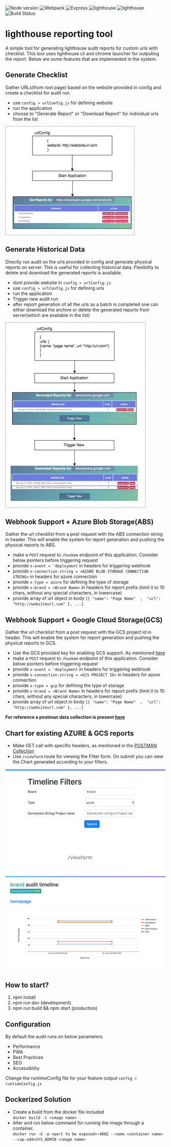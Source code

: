 ![Node version](https://img.shields.io/badge/node-%3E=16-green.svg) ![Webpack](https://img.shields.io/badge/tool-webpack-yellow.svg) ![Express](https://img.shields.io/badge/server-express-yellow.svg) ![lighthouse](https://img.shields.io/badge/package-lighthouse-lightgrey.svg)
![lighthouse](https://img.shields.io/badge/build-docker-orange.svg) ![Build Status](https://api.travis-ci.org/designerdevil/lighthouse.svg?branch=master)

# lighthouse reporting tool   

A simple tool for generating lighthouse audit reports for custom urls with checklist. This tool uses lighthouse cli and chrome launcher for outputing the report. Below are some features that are implemented in the system.

## Generate Checklist   
Gather URLs(from root page) based on the website provided in config and create a checklist for audit run.

- use ```config > urlConfig.js``` for defining website
- run the application
- choose to "Generate Report" or "Download Report" for individual urls from the list   

![Flow 1](https://github.com/designerdevil/lighthouse/blob/master/docs/1.png)

## Generate Historical Data   
Directly run audit on the urls provided in config and generate physical reports on server. This is useful for collecting historical data. Flexibility to delete and download the generated reports is available.

- dont provide website in ```config > urlConfig.js```
- use ```config > urlConfig.js``` for defining urls
- run the application
- Trigger new audit run
- after report generation of all the urls as a batch is completed one can either download the archive or delete the generated reports from server(which are available in the list)   

![Flow 2](https://github.com/designerdevil/lighthouse/blob/master/docs/2.png)

## Webhook Support + Azure Blob Storage(ABS)
Gather the url checklist from a post request with the ABS connection string in header. This will enable the system for report generation and pushing the physical reports to ABS.

- make a ```POST``` request to ```/hookme``` endpoint of this application. Consider below pointers before triggering request
- provide ```x-event = 'deployment``` in headers for triggering webhook
- provide ```x-connection-string = <AZURE BLOB STORAGE CONNECTION STRING>``` in headers for azure connection
- provide ```x-type = azure``` for defining the type of storage
- provide ```x-brand = <Brand Name>``` in headers for report prefix (limit it to 10 chars, without any special characters, in lowercase)
- provide array of url object in body   ```[{ "name": "Page Name"  ,  "url": "http://websiteurl.com" }, ...]```   


## Webhook Support + Google Cloud Storage(GCS)
Gather the url checklist from a post request with the GCS project id in header. This will enable the system for report generation and pushing the physical reports to GCS.

- Use the GCS provided key for enabling GCS support. As mentioned [here](https://github.com/designerdevil/lighthouse/blob/master/key/)
- make a ```POST``` request to ```/hookme``` endpoint of this application. Consider below pointers before triggering request
- provide ```x-event = 'deployment``` in headers for triggering webhook
- provide ```x-connection-string = <GCS PROJECT ID>``` in headers for azure connection
- provide ```x-type = gcp``` for defining the type of storage
- provide ```x-brand = <Brand Name>``` in headers for report prefix (limit it to 10 chars, without any special characters, in lowercase)
- provide array of url object in body   ```[{ "name": "Page Name"  ,  "url": "http://websiteurl.com" }, ...]```

**For reference a postman data collection is present [here](https://github.com/designerdevil/lighthouse/blob/master/docs/Lighthouse.postman_collection.json)**

## Chart for existing AZURE & GCS reports
- Make GET call with specific headers, as mentioned in the [POSTMAN Collection](https://github.com/designerdevil/lighthouse/blob/master/docs/Lighthouse.postman_collection.json)
- Use ```/viewform``` route for viewing the Filter form. On submit you can view the Chart generated according to your filters.

![Filter Form](https://github.com/designerdevil/lighthouse/blob/master/docs/viewform.png)  
![Filtered Chart](https://github.com/designerdevil/lighthouse/blob/master/docs/chart.png)


## How to start?   
1. npm install
2. npm run dev (development)
3. npm run build && npm start (production)


## Configuration   
By default the audit runs on below parameters
- Performance
- PWA
- Best Practices
- SEO
- Accessibility

Change the runtimeConfig file for your feature output
```config > runtimeConfig.js```



## Dockerized Solution
- Create a build from the docker file included   
```docker build -t <image name> .```
- Alter and run below command for running the image through a container.   
```docker run -d -p <port to be exposed>:4002 --name <container name> --cap-add=SYS_ADMIN <image name>```